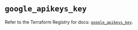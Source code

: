 # `google_apikeys_key`

Refer to the Terraform Registry for docs: [`google_apikeys_key`](https://registry.terraform.io/providers/hashicorp/google-beta/6.36.1/docs/resources/google_apikeys_key).
